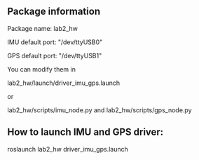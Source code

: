 ## Package information

Package name: lab2_hw

IMU default port: "/dev/ttyUSB0"

GPS default port: "/dev/ttyUSB1"

You can modify them in

lab2_hw/launch/driver_imu_gps.launch

or

lab2_hw/scripts/imu_node.py and lab2_hw/scripts/gps_node.py

## How to launch IMU and GPS driver:

roslaunch lab2_hw driver_imu_gps.launch


